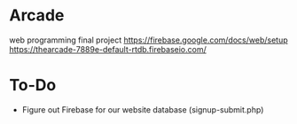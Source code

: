 # Arcade
web programming final project
https://firebase.google.com/docs/web/setup
https://thearcade-7889e-default-rtdb.firebaseio.com/

# To-Do
- Figure out Firebase for our website database (signup-submit.php)
